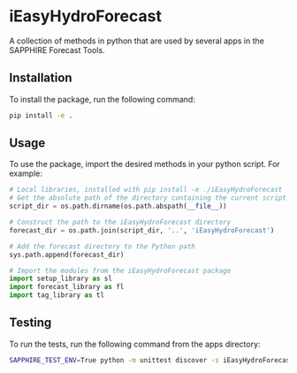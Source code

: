 # iEasyHydroForecast
A collection of methods in python that are used by several apps in the SAPPHIRE Forecast Tools.

## Installation
To install the package, run the following command:
```bash
pip install -e .
```

## Usage
To use the package, import the desired methods in your python script. For example:
```python
# Local libraries, installed with pip install -e ./iEasyHydroForecast
# Get the absolute path of the directory containing the current script
script_dir = os.path.dirname(os.path.abspath(__file__))

# Construct the path to the iEasyHydroForecast directory
forecast_dir = os.path.join(script_dir, '..', 'iEasyHydroForecast')

# Add the forecast directory to the Python path
sys.path.append(forecast_dir)

# Import the modules from the iEasyHydroForecast package
import setup_library as sl
import forecast_library as fl
import tag_library as tl
```

## Testing
To run the tests, run the following command from the apps directory:
```bash
SAPPHIRE_TEST_ENV=True python -m unittest discover -s iEasyHydroForecast/tests -p 'test_*.py'
```



